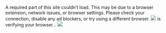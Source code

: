 A required part of this site couldn’t load. This may be due to a browser extension, network issues, or browser settings. Please check your connection, disable any ad blockers, or try using a different browser. 
![](https://pypi.org/project/py-zerox/)
is verifying your browser...
![](https://pypi.org/project/py-zerox/)
